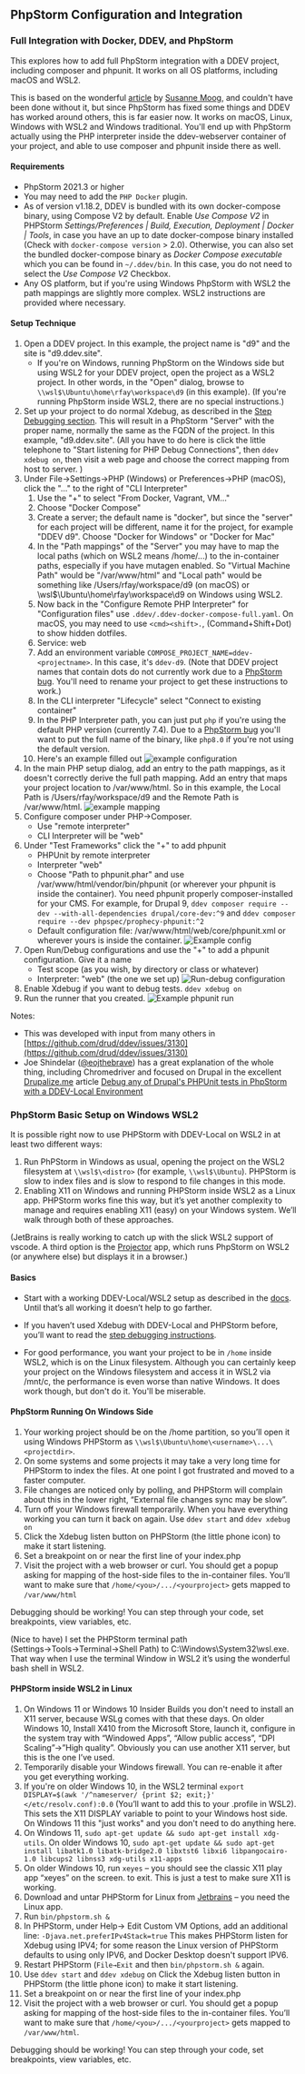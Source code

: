 ## PhpStorm Configuration and Integration

### Full Integration with Docker, DDEV, and PhpStorm

This explores how to add full PhpStorm integration with a DDEV project, including composer and phpunit. It works on all OS platforms, including macOS and WSL2.

This is based on the wonderful [article](https://susi.dev/fully-integrate-ddev-and-phpstorm-including-unit-tests-with-coverage-update-2021) by [Susanne Moog](https://github.com/susannemoog), and couldn't have been done without it, but since PhpStorm has fixed some things and DDEV has worked around others, this is far easier now. It works on macOS, Linux, Windows with WSL2 and Windows traditional. You'll end up with PhpStorm actually using the PHP interpreter inside the ddev-webserver container of your project, and able to use composer and phpunit inside there as well.

#### Requirements

- PhpStorm 2021.3 or higher
- You may need to add the `PHP Docker` plugin.
- As of version v1.18.2, DDEV is bundled with its own docker-compose binary, using Compose V2 by default. Enable _Use Compose V2_ in PHPStorm _Settings/Preferences | Build, Execution, Deployment | Docker | Tools_, in case you have an up to date docker-compose binary installed (Check with `docker-compose version` > 2.0). Otherwise, you can also set the bundled docker-compose binary as _Docker Compose executable_ which you can be found in `~/.ddev/bin`. In this case, you do not need to select the _Use Compose V2_ Checkbox.
- Any OS platform, but if you're using Windows PhpStorm with WSL2 the path mappings are slightly more complex. WSL2 instructions are provided where necessary.

#### Setup Technique

1. Open a DDEV project. In this example, the project name is "d9" and the site is "d9.ddev.site".
    - If you're on Windows, running PhpStorm on the Windows side but  using WSL2 for your DDEV project, open the project as a WSL2 project. In other words, in the "Open" dialog, browse to `\\wsl$\Ubuntu\home\rfay\workspace\d9` (in this example). (If you're running PhpStorm inside WSL2, there are no special instructions.)
2. Set up your project to do normal Xdebug, as described in the [Step Debugging section](../step-debugging.md). This will result in a PhpStorm "Server" with the proper name, normally the same as the FQDN of the project. In this example, "d9.ddev.site". (All you have to do here is click the little telephone to "Start listening for PHP Debug Connections", then `ddev xdebug on`, then visit a web page and choose the correct mapping from host to server. )
3. Under File→Settings→PHP (Windows) or Preferences→PHP (macOS), click the "..." to the right of "CLI Interpreter"
    1. Use the "+" to select "From Docker, Vagrant, VM..."
    2. Choose "Docker Compose"
    3. Create a server; the default name is "docker", but since the "server" for each project will be different, name it for the project, for example "DDEV d9". Choose "Docker for Windows" or "Docker for Mac"
    4. In the "Path mappings" of the "Server" you may have to map the local paths (which on WSL2 means /home/...) to the in-container paths, especially if you have mutagen enabled. So "Virtual Machine Path" would be "/var/www/html" and "Local path" would be something like /Users/rfay/workspace/d9 (on macOS) or \\wsl$\Ubuntu\home\rfay\workspace\d9 on Windows using WSL2.
    5. Now back in the "Configure Remote PHP Interpreter" for "Configuration files" use `.ddev/.ddev-docker-compose-full.yaml`. On macOS, you may need to use `<cmd><shift>.`, (Command+Shift+Dot) to show hidden dotfiles.
    6. Service: web
    7. Add an environment variable `COMPOSE_PROJECT_NAME=ddev-<projectname>`. In this case, it's `ddev-d9`. (Note that DDEV project names that contain dots do not currently work due to a [PhpStorm bug](https://youtrack.jetbrains.com/issue/WI-63293). You'll need to rename your project to get these instructions to work.)
    8. In the CLI interpreter "Lifecycle" select "Connect to existing container"
    9. In the PHP Interpreter path, you can just put `php` if you're using the default PHP version (currently 7.4). Due to a [PhpStorm bug](https://youtrack.jetbrains.com/issue/WI-62463) you'll want to put the full name of the binary, like `php8.0` if you're not using the default version.
    10. Here's an example filled out ![example configuration](images/cli_interpreter.png)
4. In the main PHP setup dialog, add an entry to the path mappings, as it doesn't correctly derive the full path mapping. Add an entry that maps your project location to /var/www/html. So in this example, the Local Path is /Users/rfay/workspace/d9 and the Remote Path is /var/www/html. ![example mapping](images/mapping.png)
5. Configure composer under PHP→Composer.
    - Use "remote interpreter"
    - CLI Interpreter will be "web"
6. Under "Test Frameworks" click the "+" to add phpunit
    - PHPUnit by remote interpreter
    - Interpreter "web"
    - Choose "Path to phpunit.phar" and use /var/www/html/vendor/bin/phpunit (or wherever your phpunit is inside the container). You need phpunit properly composer-installed for your CMS. For example, for Drupal 9, `ddev composer require --dev --with-all-dependencies drupal/core-dev:^9`  and `ddev composer require --dev phpspec/prophecy-phpunit:^2`
    - Default configuration file: /var/www/html/web/core/phpunit.xml or wherever yours is inside the container.
   ![Example config](images/phpunit_setup.png)
7. Open Run/Debug configurations and use the "+" to add a phpunit configuration. Give it a name
    - Test scope (as you wish, by directory or class or whatever)
    - Interpreter: "web" (the one we set up)
   ![Run-debug configuration](images/run_debug_config.png)
8. Enable Xdebug if you want to debug tests. `ddev xdebug on`
9. Run the runner that you created. ![Example phpunit run](images/example_phpunit_run.png)

Notes:

- This was developed with input from many others in [https://github.com/drud/ddev/issues/3130](https://github.com/drud/ddev/issues/3130)
- Joe Shindelar ([@eojthebrave](https://www.drupal.org/u/eojthebrave)) has a great explanation of the whole thing, including Chromedriver and focused on Drupal in the excellent [Drupalize.me](http://drupalize.me) article [Debug any of Drupal's PHPUnit tests in PhpStorm with a DDEV-Local Environment](https://drupalize.me/blog/debug-any-drupals-phpunit-tests-phpstorm-ddev-local-environment)

### PhpStorm Basic Setup on Windows WSL2

It is possible right now to use PHPStorm with DDEV-Local on WSL2 in at least two different ways:

1. Run  PhPStorm in Windows as usual, opening the project on the WSL2 filesystem at `\\wsl$\<distro>`  (for example, `\\wsl$\Ubuntu`). PHPStorm is slow to index files and is slow to respond to file changes in this mode.
2. Enabling X11 on Windows and running PHPStorm inside WSL2 as a Linux app. PHPStorm works fine this way, but it’s yet another complexity to manage and requires enabling X11 (easy) on your Windows system.
We’ll walk through both of these approaches.

(JetBrains is really working to catch up with the slick WSL2 support of vscode. A third option is the [Projector](https://lp.jetbrains.com/projector/) app, which runs PhpStorm on WSL2 (or anywhere else) but displays it in a browser.)

#### Basics

- Start with a working DDEV-Local/WSL2 setup as described in the [docs](../../index.md#installation-or-upgrade-windows-wsl2). Until that’s all working it doesn’t help to go farther.

- If you haven’t used Xdebug with DDEV-Local and PHPStorm before, you’ll want to read the [step debugging instructions](../step-debugging.md).

- For good performance, you want your project to be in `/home` inside WSL2, which is on the Linux filesystem. Although you can certainly keep your project on the Windows filesystem and access it in WSL2 via /mnt/c, the performance is even worse than native Windows. It does work though, but don't do it. You'll be miserable.

#### PhpStorm Running On Windows Side

1. Your working project should be on the /home partition, so you’ll open it using Windows PHPStorm as `\\wsl$\Ubuntu\home\<username>\...\<projectdir>`.
2. On some systems and some projects it may take a very long time for PHPStorm to index the files. At one point I got frustrated and moved to a faster computer.
3. File changes are noticed only by polling, and PHPStorm will complain about this in the lower right, “External file changes sync may be slow”.
4. Turn off your Windows firewall temporarily. When you have everything working you can turn it back on again.
Use `ddev start` and `ddev xdebug on`
5. Click the Xdebug listen button on PHPStorm (the little phone icon) to make it start listening.
6. Set a breakpoint on or near the first line of your index.php
7. Visit the project with a web browser or curl. You should get a popup asking for mapping of the host-side files to the in-container files. You’ll want to make sure that `/home/<you>/.../<yourproject>` gets mapped to `/var/www/html`

Debugging should be working! You can step through your code, set breakpoints, view variables, etc.

(Nice to have) I set the PHPStorm terminal path (Settings→Tools→Terminal→Shell Path) to C:\Windows\System32\wsl.exe. That way when I use the terminal Window in WSL2 it’s using the wonderful bash shell in WSL2.

#### PHPStorm inside WSL2 in Linux

1. On Windows 11 or Windows 10 Insider Builds you don't need to install an X11 server, because WSLg comes with that these days. On older Windows 10, Install X410 from the Microsoft Store, launch it, configure in the system tray with “Windowed Apps”, “Allow public access”, “DPI Scaling”→”High quality”. Obviously you can use another X11 server, but this is the one I’ve used.
2. Temporarily disable your Windows firewall. You can re-enable it after you get everything working.
3. If you're on older Windows 10, in the WSL2 terminal `export DISPLAY=$(awk '/^nameserver/ {print $2; exit;}' </etc/resolv.conf):0.0` (You’ll want to add this to your .profile in WSL2). This sets the X11 DISPLAY variable to point to your Windows host side. On Windows 11 this "just works" and you don't need to do anything here.
4. On Windows 11, `sudo apt-get update && sudo apt-get install xdg-utils`. On older Windows 10, `sudo apt-get update && sudo apt-get install libatk1.0 libatk-bridge2.0 libxtst6 libxi6 libpangocairo-1.0 libcups2 libnss3 xdg-utils x11-apps`
5. On older Windows 10, run `xeyes` – you should see the classic X11 play app “xeyes” on the screen. <ctrl-c> to exit. This is just a test to make sure X11 is working.
6. Download and untar PHPStorm for Linux from [Jetbrains](https://www.jetbrains.com/phpstorm/download/#section=linux) – you need the Linux app.
7. Run `bin/phpstorm.sh &`
8. In PHPStorm, under Help→ Edit Custom VM Options, add an additional line: `-Djava.net.preferIPv4Stack=true` This makes PHPStorm listen for Xdebug using IPV4; for some reason the Linux version of PHPStorm defaults to using only IPV6, and Docker Desktop doesn't support IPV6.
9. Restart PHPStorm (`File→Exit` and then `bin/phpstorm.sh &` again.
10. Use `ddev start` and `ddev xdebug` on
Click the Xdebug listen button in PHPStorm (the little phone icon) to make it start listening.
11. Set a breakpoint on or near the first line of your index.php
12. Visit the project with a web browser or curl. You should get a popup asking for mapping of the host-side files to the in-container files. You’ll want to make sure that `/home/<you>/.../<yourproject>` gets mapped to `/var/www/html`.

Debugging should be working! You can step through your code, set breakpoints, view variables, etc.
